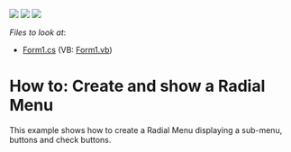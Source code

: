 <!-- default badges list -->
![](https://img.shields.io/endpoint?url=https://codecentral.devexpress.com/api/v1/VersionRange/128616535/16.2.3%2B)
[![](https://img.shields.io/badge/Open_in_DevExpress_Support_Center-FF7200?style=flat-square&logo=DevExpress&logoColor=white)](https://supportcenter.devexpress.com/ticket/details/E4311)
[![](https://img.shields.io/badge/📖_How_to_use_DevExpress_Examples-e9f6fc?style=flat-square)](https://docs.devexpress.com/GeneralInformation/403183)
<!-- default badges end -->
<!-- default file list -->
*Files to look at*:

* [Form1.cs](./CS/CreateRadialMenu/Form1.cs) (VB: [Form1.vb](./VB/CreateRadialMenu/Form1.vb))
<!-- default file list end -->
# How to: Create and show a Radial Menu


<p>This example shows how to create a Radial Menu displaying a sub-menu, buttons and check buttons.</p>

<br/>


